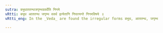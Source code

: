 ```yaml
---
sutra: बभुथाततन्थजगृम्भववर्थेति निगमे
vRtti: बभूथ आततन्थ जगृम्भ ववर्थ इत्येतानि निपात्यन्ते निगमविषये ॥
vRtti_eng: In the _Veda_ are found the irregular forms बभूथ, आततन्थ, जगृम्भ and ववर्थ ॥

---
```

